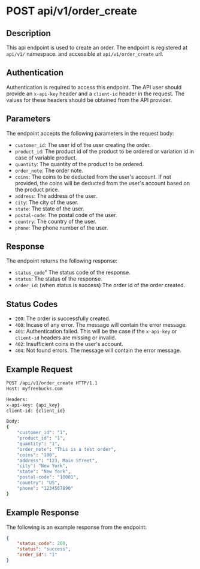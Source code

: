 # POST api/v1/order_create
## Description

This api endpoint is used to create an order. The endpoint is registered at `api/v1/` namespace. and accessible at `api/v1/order_create` url.

## Authentication

Authentication is required to access this endpoint. The API user should provide an `x-api-key` header and a `client-id` header in the request. The values for these headers should be obtained from the API provider.

## Parameters

The endpoint accepts the following parameters in the request body:

- `customer_id`: The user id of the user creating the order.
- `product_id`: The product id of the product to be ordered or variation id in case of variable product.
- `quantity`: The quantity of the product to be ordered.
- `order_note`: The order note.
- `coins`: The coins to be deducted from the user's account. If not provided, the coins will be deducted from the user's account based on the product price.
- `address`: The address of the user.
- `city`: The city of the user.
- `state`: The state of the user.
- `postal-code`: The postal code of the user.
- `country`: The country of the user.
- `phone`: The phone number of the user.

## Response

The endpoint returns the following response:

- `status_code`" The status code of the response.
- `status`: The status of the response.
- `order_id`: (when status is success) The order id of the order created.

## Status Codes

- `200`: The order is successfully created.
- `400`: Incase of any error. The message will contain the error message.
- `401`: Authentication failed. This will be the case if the `x-api-key` or `client-id` headers are missing or invalid.
- `402`: Insufficient coins in the user's account.
- `404`: Not found errors. The message will contain the error message.

## Example Request

```bash
POST /api/v1/order_create HTTP/1.1
Host: myfreebucks.com

Headers:
x-api-key: {api_key}
client-id: {client_id}

Body:
{
    "customer_id": "1",
    "product_id": "1",
    "quantity": "1",
    "order_note": "This is a test order",
    "coins": "100",
    "address": "123, Main Street",
    "city": "New York",
    "state": "New York",
    "postal-code": "10001",
    "country": "US",
    "phone": "1234567890"
}

```

## Example Response

The following is an example response from the endpoint:

```json
{
    "status_code": 200,
    "status": "success",
    "order_id": "1"
}
```